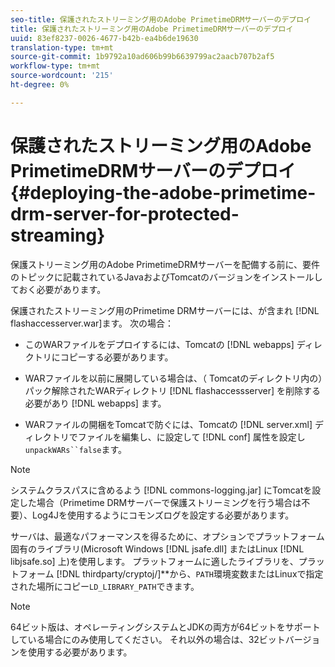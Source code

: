 ```yaml
---
seo-title: 保護されたストリーミング用のAdobe PrimetimeDRMサーバーのデプロイ
title: 保護されたストリーミング用のAdobe PrimetimeDRMサーバーのデプロイ
uuid: 83ef8237-0026-4677-b42b-ea4b6de19630
translation-type: tm+mt
source-git-commit: 1b9792a10ad606b99b6639799ac2aacb707b2af5
workflow-type: tm+mt
source-wordcount: '215'
ht-degree: 0%

---
```



# 保護されたストリーミング用のAdobe PrimetimeDRMサーバーのデプロイ{#deploying-the-adobe-primetime-drm-server-for-protected-streaming}

保護ストリーミング用のAdobe PrimetimeDRMサーバーを配備する前に、要件のトピックに記載されているJavaおよびTomcatのバージョンをインストールしておく必要があります。

保護されたストリーミング用のPrimetime DRMサーバーには、が含まれ [!DNL flashaccesserver.war]ます。 次の場合：

* このWARファイルをデプロイするには、Tomcatの [!DNL webapps] ディレクトリにコピーする必要があります。
* WARファイルを以前に展開している場合は、（ Tomcatのディレクトリ内の）パック解除されたWARディレクトリ [!DNL flashaccessserver] を削除する必要があり [!DNL webapps] ます。

* WARファイルの開梱をTomcatで防ぐには、Tomcatの [!DNL server.xml] ディレクトリでファイルを編集し、に設定して [!DNL conf] 属性を設定し `unpackWARs``false`ます。

>[!NOTE]
>
>システムクラスパスに含めるよう [!DNL commons-logging.jar] にTomcatを設定した場合（Primetime DRMサーバーで保護ストリーミングを行う場合は不要）、Log4Jを使用するようにコモンズログを設定する必要があります。

サーバは、最適なパフォーマンスを得るために、オプションでプラットフォーム固有のライブラリ(Microsoft Windows [!DNL jsafe.dll] またはLinux [!DNL libjsafe.so] 上)を使用します。 プラットフォームに適したライブラリを、プラットフォーム [!DNL thirdparty/cryptoj/]**から、`PATH`環境変数またはLinuxで指定された場所にコピー`LD_LIBRARY_PATH`できます。

>[!NOTE]
>
>64ビット版は、オペレーティングシステムとJDKの両方が64ビットをサポートしている場合にのみ使用してください。 それ以外の場合は、32ビットバージョンを使用する必要があります。

